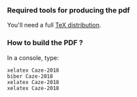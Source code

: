 ### Required tools for producing the pdf

You'll need a full [TeX distribution](https://www.tug.org/texlive/).

### How to build the PDF ?

In a console, type:

```
xelatex Caze-2018
biber Caze-2018
xelatex Caze-2018
xelatex Caze-2018
```

